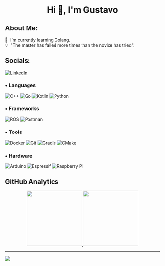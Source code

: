 # <p align = "center">Hi 👋, I'm Gustavo</p>

##  About Me:

🌱 &nbsp;I’m currently learning Golang.\
💡 &nbsp;"The master has failed more times than the novice has tried".


## Socials:
[![LinkedIn](https://img.shields.io/badge/LinkedIn-%230077B5.svg?logo=linkedin&logoColor=white)](https://linkedin.com/in/ggomezmorales/)

### • Languages
![C++](https://img.shields.io/badge/c++-%2300599C.svg?style=for-the-badge&logo=c%2B%2B&logoColor=white)
![Go](https://img.shields.io/badge/go-%2300ADD8.svg?style=for-the-badge&logo=go&logoColor=white)
![Kotlin](https://img.shields.io/badge/kotlin-%237F52FF.svg?style=for-the-badge&logo=kotlin&logoColor=white)
![Python](https://img.shields.io/badge/python-3670A0?style=for-the-badge&logo=python&logoColor=ffdd54)

### • Frameworks
![ROS](https://img.shields.io/badge/ros-%230A0FF9.svg?style=for-the-badge&logo=ros&logoColor=white)
![Postman](https://img.shields.io/badge/Postman-FF6C37?style=for-the-badge&logo=postman&logoColor=white)

### • Tools
![Docker](https://img.shields.io/badge/docker-%230db7ed.svg?style=for-the-badge&logo=docker&logoColor=white)
![Git](https://img.shields.io/badge/git-%23F05033.svg?style=for-the-badge&logo=git&logoColor=white)
![Gradle](https://img.shields.io/badge/Gradle-02303A.svg?style=for-the-badge&logo=Gradle&logoColor=white)
![CMake](https://img.shields.io/badge/CMake-%23008FBA.svg?style=for-the-badge&logo=cmake&logoColor=white)

### • Hardware
![Arduino](https://img.shields.io/badge/-Arduino-00979D?style=for-the-badge&logo=Arduino&logoColor=white)
![Espressif](https://img.shields.io/badge/espressif-E7352C.svg?style=for-the-badge&logo=espressif&logoColor=white)
![Raspberry Pi](https://img.shields.io/badge/-RaspberryPi-C51A4A?style=for-the-badge&logo=Raspberry-Pi)


## GitHub Analytics
<p align="center">
<a href="https://github.com/GGomezMorales">
  <img height="180em" src="https://github-readme-stats-eight-theta.vercel.app/api?username=GGomezMorales&show_icons=true&theme=onedark&include_all_commits=true&count_private=false"/>
  <img height="180em" src="https://github-readme-stats-eight-theta.vercel.app/api/top-langs/?username=GGomezMorales&layout=compact&langs_count=8&theme=onedark"/>
</a>
</p>

---
[![](https://visitcount.itsvg.in/api?id=GGomezMorales&icon=3&color=6)](https://visitcount.itsvg.in)
